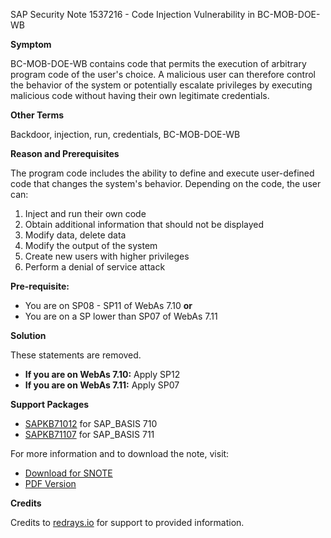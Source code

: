 SAP Security Note 1537216 - Code Injection Vulnerability in BC-MOB-DOE-WB

**Symptom**

BC-MOB-DOE-WB contains code that permits the execution of arbitrary program code of the user's choice. A malicious user can therefore control the behavior of the system or potentially escalate privileges by executing malicious code without having their own legitimate credentials.

**Other Terms**

Backdoor, injection, run, credentials, BC-MOB-DOE-WB

**Reason and Prerequisites**

The program code includes the ability to define and execute user-defined code that changes the system's behavior. Depending on the code, the user can:

1. Inject and run their own code
2. Obtain additional information that should not be displayed
3. Modify data, delete data
4. Modify the output of the system
5. Create new users with higher privileges
6. Perform a denial of service attack

**Pre-requisite:**
- You are on SP08 - SP11 of WebAs 7.10
  **or**
- You are on a SP lower than SP07 of WebAs 7.11

**Solution**

These statements are removed.

- **If you are on WebAs 7.10:** Apply SP12
- **If you are on WebAs 7.11:** Apply SP07

**Support Packages**

- [SAPKB71012](https://me.sap.com/supportpackage/SAPKB71012) for SAP_BASIS 710
- [SAPKB71107](https://me.sap.com/supportpackage/SAPKB71107) for SAP_BASIS 711

For more information and to download the note, visit:
- [Download for SNOTE](https://notesdownloads.sap.com/note/0040000009116462017)
- [PDF Version](https://userapps.support.sap.com/sap/support/sfm/notes/print/0001537216?language=en-US&token=33B8D7562EBC6EC96B0A061F4F188404)

**Credits**

Credits to [redrays.io](https://redrays.io) for support to provided information.